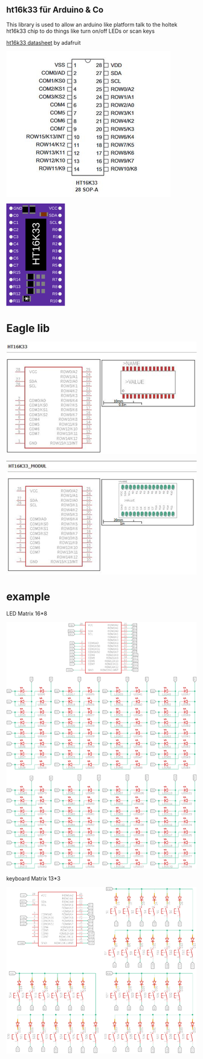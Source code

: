 ## ht16k33 für Arduino & Co

This library is used to allow an arduino like platform talk to the holtek ht16k33 chip
to do things like turn on/off LEDs or scan keys

[ht16k33 datasheet](https://cdn-shop.adafruit.com/datasheets/ht16K33v110.pdf) by adafruit

![ht16k33](/img/ht16k33_28-SOP.jpg)

![ht16k33](/img/ht16k33.svg)

# Eagle lib

![ht16k33](/img/ht16k33_lib.jpg)

![ht16k33](/img/ht16k33_modul.jpg)

# example
LED Matrix 16*8

![ht16k33](/img/ht16k33_16x8_Led_Matrix(150dpi).png)

keyboard Matrix 13*3

![ht16k33](/img/ht16k33_keyboard(150dpi).png)

